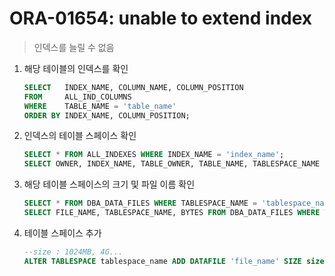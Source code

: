 ORA-01654: unable to extend index
===
>인덱스를 늘릴 수 없음

1. 해당 테이블의 인덱스를 확인
    ```sql
    SELECT   INDEX_NAME, COLUMN_NAME, COLUMN_POSITION
    FROM     ALL_IND_COLUMNS
    WHERE    TABLE_NAME = 'table_name'
    ORDER BY INDEX_NAME, COLUMN_POSITION;
    ```

1. 인덱스의 테이블 스페이스 확인
    ```sql
    SELECT * FROM ALL_INDEXES WHERE INDEX_NAME = 'index_name';
    SELECT OWNER, INDEX_NAME, TABLE_OWNER, TABLE_NAME, TABLESPACE_NAME FROM ALL_INDEXES WHERE INDEX_NAME = 'index_name';
    ```

1. 해당 테이블 스페이스의 크기 및 파일 이름 확인
    ```sql
    SELECT * FROM DBA_DATA_FILES WHERE TABLESPACE_NAME = 'tablespace_name';
    SELECT FILE_NAME, TABLESPACE_NAME, BYTES FROM DBA_DATA_FILES WHERE TABLESPACE_NAME = 'tablespace_name';
    ```

1. 테이블 스페이스 추가
    ```sql
    --size : 1024MB, 4G...
    ALTER TABLESPACE tablespace_name ADD DATAFILE 'file_name' SIZE size AUTOEXTEND OFF;
    ```

